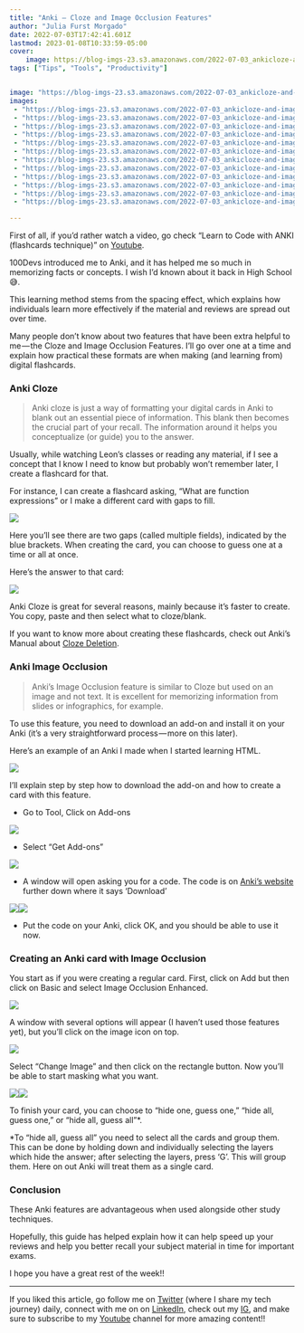```yaml
---
title: "Anki — Cloze and Image Occlusion Features"
author: "Julia Furst Morgado"
date: 2022-07-03T17:42:41.601Z
lastmod: 2023-01-08T10:33:59-05:00
cover:
    image: https://blog-imgs-23.s3.amazonaws.com/2022-07-03_ankicloze-and-image-occlusion-features_0.png
tags: ["Tips", "Tools", "Productivity"]


image: "https://blog-imgs-23.s3.amazonaws.com/2022-07-03_ankicloze-and-image-occlusion-features_0.png" 
images:
 - "https://blog-imgs-23.s3.amazonaws.com/2022-07-03_ankicloze-and-image-occlusion-features_0.png"
 - "https://blog-imgs-23.s3.amazonaws.com/2022-07-03_ankicloze-and-image-occlusion-features_1.png"
 - "https://blog-imgs-23.s3.amazonaws.com/2022-07-03_ankicloze-and-image-occlusion-features_2.png"
 - "https://blog-imgs-23.s3.amazonaws.com/2022-07-03_ankicloze-and-image-occlusion-features_3.png"
 - "https://blog-imgs-23.s3.amazonaws.com/2022-07-03_ankicloze-and-image-occlusion-features_4.png"
 - "https://blog-imgs-23.s3.amazonaws.com/2022-07-03_ankicloze-and-image-occlusion-features_5.png"
 - "https://blog-imgs-23.s3.amazonaws.com/2022-07-03_ankicloze-and-image-occlusion-features_6.png"
 - "https://blog-imgs-23.s3.amazonaws.com/2022-07-03_ankicloze-and-image-occlusion-features_7.png"
 - "https://blog-imgs-23.s3.amazonaws.com/2022-07-03_ankicloze-and-image-occlusion-features_8.png"
 - "https://blog-imgs-23.s3.amazonaws.com/2022-07-03_ankicloze-and-image-occlusion-features_9.png"
 - "https://blog-imgs-23.s3.amazonaws.com/2022-07-03_ankicloze-and-image-occlusion-features_10.png"
 - "https://blog-imgs-23.s3.amazonaws.com/2022-07-03_ankicloze-and-image-occlusion-features_11.png"

---
```


First of all, if you’d rather watch a video, go check “Learn to Code with ANKI (flashcards technique)” on [Youtube](https://www.youtube.com/watch?v=bs-4eLpSgR4&t=4s).

100Devs introduced me to Anki, and it has helped me so much in memorizing facts or concepts. I wish I’d known about it back in High School😅.

This learning method stems from the spacing effect, which explains how individuals learn more effectively if the material and reviews are spread out over time.

Many people don’t know about two features that have been extra helpful to me — the Cloze and Image Occlusion Features. I’ll go over one at a time and explain how practical these formats are when making (and learning from) digital flashcards.

### Anki Cloze

> Anki cloze is just a way of formatting your digital cards in Anki to blank out an essential piece of information. This blank then becomes the crucial part of your recall. The information around it helps you conceptualize (or guide) you to the answer.

Usually, while watching Leon’s classes or reading any material, if I see a concept that I know I need to know but probably won’t remember later, I create a flashcard for that.

For instance, I can create a flashcard asking, “What are function expressions” or I make a different card with gaps to fill.

![](https://blog-imgs-23.s3.amazonaws.com/2022-07-03_ankicloze-and-image-occlusion-features_1.png#layoutTextWidth)

Here you’ll see there are two gaps (called multiple fields), indicated by the blue brackets. When creating the card, you can choose to guess one at a time or all at once.

Here’s the answer to that card:

![](https://blog-imgs-23.s3.amazonaws.com/2022-07-03_ankicloze-and-image-occlusion-features_2.png#layoutTextWidth)

Anki Cloze is great for several reasons, mainly because it’s faster to create. You copy, paste and then select what to cloze/blank.

If you want to know more about creating these flashcards, check out Anki’s Manual about [Cloze Deletion](https://docs.ankiweb.net/editing.html#cloze-deletion).

### Anki Image Occlusion

> Anki’s Image Occlusion feature is similar to Cloze but used on an image and not text. It is excellent for memorizing information from slides or infographics, for example.

To use this feature, you need to download an add-on and install it on your Anki (it’s a very straightforward process — more on this later).

Here’s an example of an Anki I made when I started learning HTML.

![](https://blog-imgs-23.s3.amazonaws.com/2022-07-03_ankicloze-and-image-occlusion-features_3.png#layoutTextWidth)

I’ll explain step by step how to download the add-on and how to create a card with this feature.

- Go to Tool, Click on Add-ons

![](https://blog-imgs-23.s3.amazonaws.com/2022-07-03_ankicloze-and-image-occlusion-features_4.png#layoutTextWidth)

- Select “Get Add-ons”

![](https://blog-imgs-23.s3.amazonaws.com/2022-07-03_ankicloze-and-image-occlusion-features_5.png#layoutTextWidth)

- A window will open asking you for a code. The code is on [Anki’s website](https://ankiweb.net/shared/info/1374772155) further down where it says ‘Download’

![](https://blog-imgs-23.s3.amazonaws.com/2022-07-03_ankicloze-and-image-occlusion-features_6.png#layoutTextWidth)![](https://blog-imgs-23.s3.amazonaws.com/2022-07-03_ankicloze-and-image-occlusion-features_7.png#layoutTextWidth)

- Put the code on your Anki, click OK, and you should be able to use it now.

### Creating an Anki card with Image Occlusion

You start as if you were creating a regular card. First, click on Add but then click on Basic and select Image Occlusion Enhanced.

![](https://blog-imgs-23.s3.amazonaws.com/2022-07-03_ankicloze-and-image-occlusion-features_8.png#layoutTextWidth)

A window with several options will appear (I haven’t used those features yet), but you’ll click on the image icon on top.

![](https://blog-imgs-23.s3.amazonaws.com/2022-07-03_ankicloze-and-image-occlusion-features_9.png#layoutTextWidth)

Select “Change Image” and then click on the rectangle button. Now you’ll be able to start masking what you want.

![](https://blog-imgs-23.s3.amazonaws.com/2022-07-03_ankicloze-and-image-occlusion-features_10.png#layoutTextWidth)![](https://blog-imgs-23.s3.amazonaws.com/2022-07-03_ankicloze-and-image-occlusion-features_11.png#layoutTextWidth)

To finish your card, you can choose to “hide one, guess one,” “hide all, guess one,” or “hide all, guess all”*.

*To “hide all, guess all” you need to select all the cards and group them. This can be done by holding down and individually selecting the layers which hide the answer; after selecting the layers, press ‘G’. This will group them. Here on out Anki will treat them as a single card.

### Conclusion

These Anki features are advantageous when used alongside other study techniques.

Hopefully, this guide has helped explain how it can help speed up your reviews and help you better recall your subject material in time for important exams.

I hope you have a great rest of the week!!

***
If you liked this article, go follow me on [Twitter](https://twitter.com/juliafmorgado) (where I share my tech journey) daily, connect with me on on [LinkedIn](https://www.linkedin.com/in/juliafmorgado/), check out my [IG](https://www.instagram.com/juliafmorgado/), and make sure to subscribe to my [Youtube](https://www.youtube.com/c/JuliaFMorgado) channel for more amazing content!!

